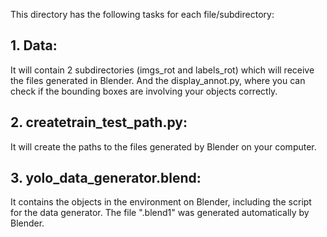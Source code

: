 This directory has the following tasks for each file/subdirectory:

## 1. Data: 
It will contain 2 subdirectories (imgs_rot and labels_rot) which will receive 
the files generated in Blender. And the display_annot.py, where you can check if the 
bounding boxes are involving your objects correctly.

## 2. createtrain_test_path.py: 
It will create the paths to the files generated by Blender
on your computer.

## 3. yolo_data_generator.blend: 
It contains the objects in the environment on Blender, 
including the script for the data generator. The file ".blend1" was generated automatically
by Blender.
